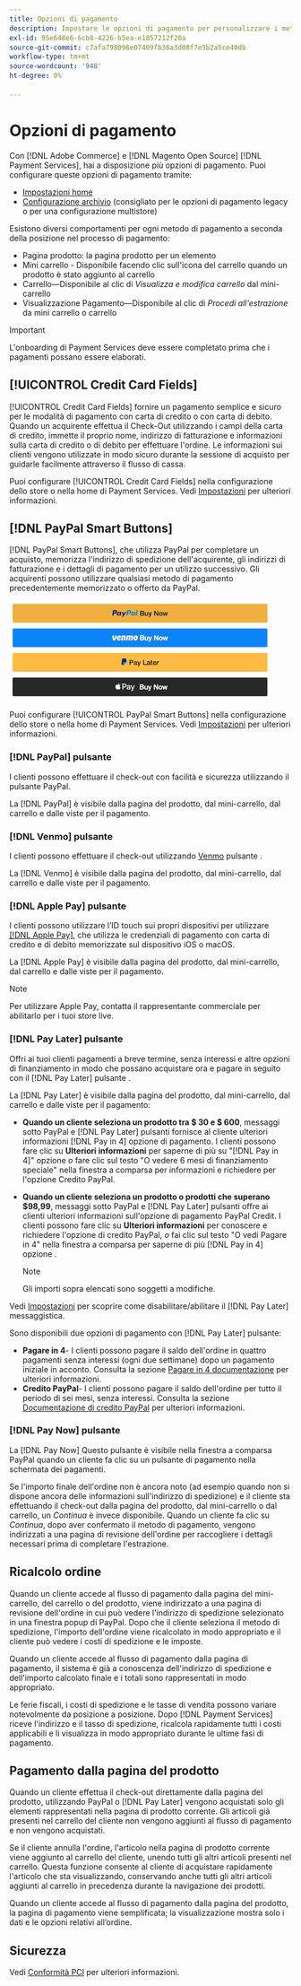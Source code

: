 ```yaml
---
title: Opzioni di pagamento
description: Impostare le opzioni di pagamento per personalizzare i metodi disponibili per i clienti del negozio.
exl-id: 95e648e6-6cb8-4226-b5ea-e1857212f20a
source-git-commit: c7afa798096e07409fb36a3d08f7e5b2a5ce40db
workflow-type: tm+mt
source-wordcount: '948'
ht-degree: 0%

---
```


# Opzioni di pagamento

Con [!DNL Adobe Commerce] e [!DNL Magento Open Source] [!DNL Payment Services], hai a disposizione più opzioni di pagamento. Puoi configurare queste opzioni di pagamento tramite:

* [Impostazioni home](payments-home.md)
* [Configurazione archivio](configure-admin.md) (consigliato per le opzioni di pagamento legacy o per una configurazione multistore)

Esistono diversi comportamenti per ogni metodo di pagamento a seconda della posizione nel processo di pagamento:

* Pagina prodotto: la pagina prodotto per un elemento
* Mini carrello - Disponibile facendo clic sull&#39;icona del carrello quando un prodotto è stato aggiunto al carrello
* Carrello—Disponibile al clic di _Visualizza e modifica carrello_ dal mini-carrello
* Visualizzazione Pagamento—Disponibile al clic di _Procedi all&#39;estrazione_ da mini carrello o carrello

>[!IMPORTANT]
>
>L&#39;onboarding di Payment Services deve essere completato prima che i pagamenti possano essere elaborati.

## [!UICONTROL Credit Card Fields]

[!UICONTROL Credit Card Fields] fornire un pagamento semplice e sicuro per le modalità di pagamento con carta di credito o con carta di debito. Quando un acquirente effettua il Check-Out utilizzando i campi della carta di credito, immette il proprio nome, indirizzo di fatturazione e informazioni sulla carta di credito o di debito per effettuare l&#39;ordine. Le informazioni sui clienti vengono utilizzate in modo sicuro durante la sessione di acquisto per guidarle facilmente attraverso il flusso di cassa.

Puoi configurare [!UICONTROL Credit Card Fields] nella configurazione dello store o nella home di Payment Services. Vedi [Impostazioni](settings.md#credit-card-fields) per ulteriori informazioni.

## [!DNL PayPal Smart Buttons]

[!DNL PayPal Smart Buttons], che utilizza PayPal per completare un acquisto, memorizza l&#39;indirizzo di spedizione dell&#39;acquirente, gli indirizzi di fatturazione e i dettagli di pagamento per un utilizzo successivo. Gli acquirenti possono utilizzare qualsiasi metodo di pagamento precedentemente memorizzato o offerto da PayPal.

![[!DNL PayPal Smart Buttons] options](assets/buttons-md.png)

Puoi configurare [!UICONTROL PayPal Smart Buttons] nella configurazione dello store o nella home di Payment Services.  Vedi [Impostazioni](settings.md#payment-buttons) per ulteriori informazioni.

### [!DNL PayPal] pulsante

I clienti possono effettuare il check-out con facilità e sicurezza utilizzando il pulsante PayPal.

La [!DNL PayPal] è visibile dalla pagina del prodotto, dal mini-carrello, dal carrello e dalle viste per il pagamento.

### [!DNL Venmo] pulsante

I clienti possono effettuare il check-out utilizzando [Venmo](https://venmo.com/) pulsante .

La [!DNL Venmo] è visibile dalla pagina del prodotto, dal mini-carrello, dal carrello e dalle viste per il pagamento.

### [!DNL Apple Pay] pulsante

I clienti possono utilizzare l’ID touch sui propri dispositivi per utilizzare [[!DNL Apple Pay]](https://www.apple.com/apple-pay/), che utilizza le credenziali di pagamento con carta di credito e di debito memorizzate sul dispositivo iOS o macOS.

La [!DNL Apple Pay] è visibile dalla pagina del prodotto, dal mini-carrello, dal carrello e dalle viste per il pagamento.

>[!NOTE]
>
> Per utilizzare Apple Pay, contatta il rappresentante commerciale per abilitarlo per i tuoi store live.

### [!DNL Pay Later] pulsante

Offri ai tuoi clienti pagamenti a breve termine, senza interessi e altre opzioni di finanziamento in modo che possano acquistare ora e pagare in seguito con il [!DNL Pay Later] pulsante .

La [!DNL Pay Later] è visibile dalla pagina del prodotto, dal mini-carrello, dal carrello e dalle viste per il pagamento:

* **Quando un cliente seleziona un prodotto tra $ 30 e $ 600**, messaggi sotto PayPal e [!DNL Pay Later] pulsanti fornisce al cliente ulteriori informazioni [!DNL Pay in 4] opzione di pagamento. I clienti possono fare clic su **Ulteriori informazioni** per saperne di più su &quot;[!DNL Pay in 4]&quot; opzione _o_ fare clic sul testo &quot;O vedere 6 mesi di finanziamento speciale&quot; nella finestra a comparsa per informazioni e richiedere per l&#39;opzione Credito PayPal.
* **Quando un cliente seleziona un prodotto o prodotti che superano $98,99**, messaggi sotto PayPal e [!DNL Pay Later] pulsanti offre ai clienti ulteriori informazioni sull&#39;opzione di pagamento PayPal Credit. I clienti possono fare clic su **Ulteriori informazioni** per conoscere e richiedere l&#39;opzione di credito PayPal, _o_ fai clic sul testo &quot;O vedi Pagare in 4&quot; nella finestra a comparsa per saperne di più [!DNL Pay in 4] opzione .

   >[!NOTE]
   >
   >Gli importi sopra elencati sono soggetti a modifiche.

Vedi [Impostazioni](settings.md#payment-buttons) per scoprire come disabilitare/abilitare il [!DNL Pay Later] messaggistica.

Sono disponibili due opzioni di pagamento con [!DNL Pay Later] pulsante:

* **Pagare in 4**- I clienti possono pagare il saldo dell&#39;ordine in quattro pagamenti senza interessi (ogni due settimane) dopo un pagamento iniziale in acconto. Consulta la sezione [Pagare in 4 documentazione](https://www.paypal.com/us/digital-wallet/ways-to-pay/buy-now-pay-later) per ulteriori informazioni.
* **Credito PayPal**- I clienti possono pagare il saldo dell&#39;ordine per tutto il periodo di sei mesi, senza interessi. Consulta la sezione [Documentazione di credito PayPal](https://www.paypal.com/us/webapps/mpp/paypal-credit) per ulteriori informazioni.

### [!DNL Pay Now] pulsante

La [!DNL Pay Now] Questo pulsante è visibile nella finestra a comparsa PayPal quando un cliente fa clic su un pulsante di pagamento nella schermata dei pagamenti.

Se l&#39;importo finale dell&#39;ordine non è ancora noto (ad esempio quando non si dispone ancora delle informazioni sull&#39;indirizzo di spedizione) e il cliente sta effettuando il check-out dalla pagina del prodotto, dal mini-carrello o dal carrello, un _Continua_ è invece disponibile. Quando un cliente fa clic su _Continua_, dopo aver confermato il metodo di pagamento, vengono indirizzati a una pagina di revisione dell&#39;ordine per raccogliere i dettagli necessari prima di completare l&#39;estrazione.

## Ricalcolo ordine

Quando un cliente accede al flusso di pagamento dalla pagina del mini-carrello, del carrello o del prodotto, viene indirizzato a una pagina di revisione dell&#39;ordine in cui può vedere l&#39;indirizzo di spedizione selezionato in una finestra popup di PayPal. Dopo che il cliente seleziona il metodo di spedizione, l&#39;importo dell&#39;ordine viene ricalcolato in modo appropriato e il cliente può vedere i costi di spedizione e le imposte.

Quando un cliente accede al flusso di pagamento dalla pagina di pagamento, il sistema è già a conoscenza dell&#39;indirizzo di spedizione e dell&#39;importo calcolato finale e i totali sono rappresentati in modo appropriato.

Le ferie fiscali, i costi di spedizione e le tasse di vendita possono variare notevolmente da posizione a posizione. Dopo [!DNL Payment Services] riceve l&#39;indirizzo e il tasso di spedizione, ricalcola rapidamente tutti i costi applicabili e li visualizza in modo appropriato durante le ultime fasi di pagamento.

## Pagamento dalla pagina del prodotto

Quando un cliente effettua il check-out direttamente dalla pagina del prodotto, utilizzando PayPal o [!DNL Pay Later] vengono acquistati solo gli elementi rappresentati nella pagina di prodotto corrente. Gli articoli già presenti nel carrello del cliente non vengono aggiunti al flusso di pagamento e non vengono acquistati.

Se il cliente annulla l&#39;ordine, l&#39;articolo nella pagina di prodotto corrente viene aggiunto al carrello del cliente, unendo tutti gli altri articoli presenti nel carrello. Questa funzione consente al cliente di acquistare rapidamente l&#39;articolo che sta visualizzando, conservando anche tutti gli altri articoli aggiunti al carrello in precedenza durante la navigazione dei prodotti.

Quando un cliente accede al flusso di pagamento dalla pagina del prodotto, la pagina di pagamento viene semplificata; la visualizzazione mostra solo i dati e le opzioni relativi all’ordine.

## Sicurezza

Vedi [Conformità PCI](security.md#pci-compliance) per ulteriori informazioni.
